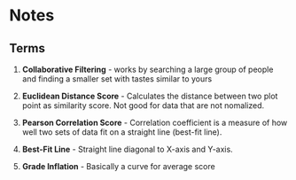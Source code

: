 # Notes

## Terms

1. __Collaborative Filtering__ - works by searching a large group of people
and finding a smaller set with tastes similar to yours

2. __Euclidean Distance Score__ - Calculates the distance between two plot point as similarity score. Not good for data that are not nomalized.

3. __Pearson Correlation Score__ - Correlation coefficient is a measure
of how well two sets of data fit on a straight line (best-fit line).

4. __Best-Fit Line__ - Straight line diagonal to X-axis and Y-axis.

5. __Grade Inflation__ - Basically a curve for average score